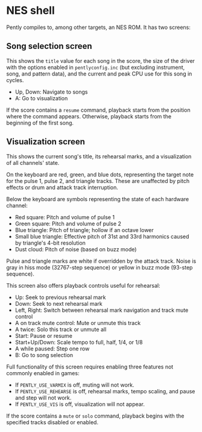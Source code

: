 NES shell
=========

Pently compiles to, among other targets, an NES ROM.  It has
two screens:

Song selection screen
---------------------
This shows the `title` value for each song in the score, the size
of the driver with the options enabled in `pentlyconfig.inc` (but
excluding instrument, song, and pattern data), and the current and
peak CPU use for this song in cycles.

* Up, Down: Navigate to songs
* A: Go to visualization

If the score contains a `resume` command, playback starts from the
position where the command appears.  Otherwise, playback starts from
the beginning of the first song.

Visualization screen
--------------------
This shows the current song's title, its rehearsal marks, and a
visualization of all channels' state.

On the keyboard are red, green, and blue dots, representing
the target note for the pulse 1, pulse 2, and triangle tracks.
These are unaffected by pitch effects or drum and attack track
interruption.

Below the keyboard are symbols representing the state of each
hardware channel:

* Red square: Pitch and volume of pulse 1
* Green square: Pitch and volume of pulse 2
* Blue triangle: Pitch of triangle; hollow if an octave lower
* Small blue triangle: Effective pitch of 31st and 33rd harmonics
  caused by triangle's 4-bit resolution
* Dust cloud: Pitch of noise (based on buzz mode)

Pulse and triangle marks are white if overridden by the attack track.
Noise is gray in hiss mode (32767-step sequence) or yellow in buzz
mode (93-step sequence).

This screen also offers playback controls useful for rehearsal:

* Up: Seek to previous rehearsal mark
* Down: Seek to next rehearsal mark
* Left, Right: Switch between rehearsal mark navigation and track
  mute control
* A on track mute control: Mute or unmute this track
* A twice: Solo this track or unmute all
* Start: Pause or resume
* Start+Up/Down: Scale tempo to full, half, 1/4, or 1/8
* A while paused: Step one row
* B: Go to song selection

Full functionality of this screen requires enabling three features
not commonly enabled in games:

* If `PENTLY_USE_VARMIX` is off, muting will not work.
* If `PENTLY_USE_REHEARSE` is off, rehearsal marks, tempo scaling,
  and pause and step will not work.
* If `PENTLY_USE_VIS` is off, visualization will not appear.

If the score contains a `mute` or `solo` command, playback begins
with the specified tracks disabled or enabled.
